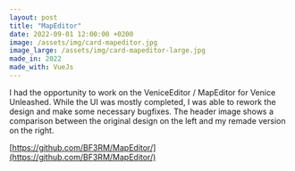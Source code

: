 ```yaml
---
layout: post
title: "MapEditor"
date: 2022-09-01 12:00:00 +0200
image: /assets/img/card-mapeditor.jpg
image_large: /assets/img/card-mapeditor-large.jpg
made_in: 2022
made_with: VueJs
---
```


I had the opportunity to work on the VeniceEditor / MapEditor for Venice Unleashed. While the UI was mostly completed, I was able to rework the design and make some necessary bugfixes. The header image shows a comparison between the original design on the left and my remade version on the right.

[https://github.com/BF3RM/MapEditor/](https://github.com/BF3RM/MapEditor/)
